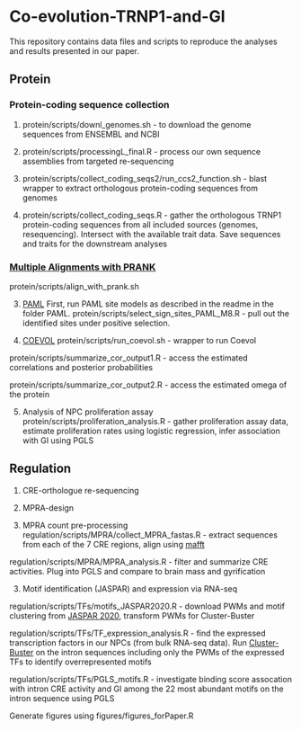 # Co-evolution-TRNP1-and-GI
This repository contains data files and scripts to reproduce the analyses and results presented in our paper.

## Protein

### Protein-coding sequence collection 

1) protein/scripts/downl_genomes.sh - to download the genome sequences from ENSEMBL and NCBI

2) protein/scripts/processingL_final.R - process our own sequence assemblies from targeted re-sequencing

3) protein/scripts/collect_coding_seqs2/run_ccs2_function.sh - blast wrapper to extract orthologous protein-coding sequences from genomes 

4) protein/scripts/collect_coding_seqs.R - gather the orthologous TRNP1 protein-coding sequences from all included sources (genomes, resequencing). Intersect with the available trait data. Save sequences and traits for the downstream analyses

### [Multiple Alignments with PRANK](http://wasabiapp.org/software/prank/)
protein/scripts/align_with_prank.sh

3) [PAML](http://abacus.gene.ucl.ac.uk/software/paml.html)
First, run PAML site models as described in the readme in the folder PAML.
protein/scripts/select_sign_sites_PAML_M8.R - pull out the identified sites under positive selection.

4) [COEVOL](https://github.com/bayesiancook/coevol)
protein/scripts/run_coevol.sh - wrapper to run Coevol

protein/scripts/summarize_cor_output1.R - access the estimated correlations and posterior probabilities

protein/scripts/summarize_cor_output2.R - access the estimated omega of the protein

5) Analysis of NPC proliferation assay
protein/scripts/proliferation_analysis.R - gather proliferation assay data, estimate proliferation rates using logistic regression, infer association with GI using PGLS

## Regulation

1) CRE-orthologue re-sequencing 

2) MPRA-design

3) MPRA count pre-processing
regulation/scripts/MPRA/collect_MPRA_fastas.R - extract sequences from each of the 7 CRE regions, align using [mafft](https://mafft.cbrc.jp/alignment/software/)

regulation/scripts/MPRA/MPRA_analysis.R - filter and summarize CRE activities. Plug into PGLS and compare to brain mass and gyrification

3) Motif identification (JASPAR) and expression via RNA-seq 

regulation/scripts/TFs/motifs_JASPAR2020.R - download PWMs and motif clustering from [JASPAR 2020](http://jaspar.genereg.net/downloads/), transform PWMs for Cluster-Buster

regulation/scripts/TFs/TF_expression_analysis.R - find the expressed transcription factors in our NPCs (from bulk RNA-seq data). Run [Cluster-Buster](http://cagt.bu.edu/page/ClusterBuster_download) on the intron sequences including only the PWMs of the expressed TFs to identify overrepresented motifs

regulation/scripts/TFs/PGLS_motifs.R - investigate binding score assocation with intron CRE activity and GI among the 22 most abundant motifs on the intron sequence using PGLS



Generate figures using figures/figures_forPaper.R 
